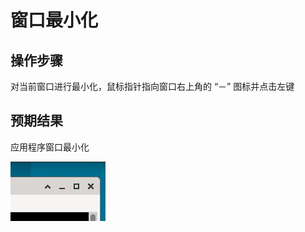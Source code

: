 # 窗口最小化

## 操作步骤

对当前窗口进行最小化，鼠标指针指向窗口右上角的 “－” 图标并点击左键

## 预期结果

应用程序窗口最小化

![窗口最小化.png](../img/窗口最小化.png)
